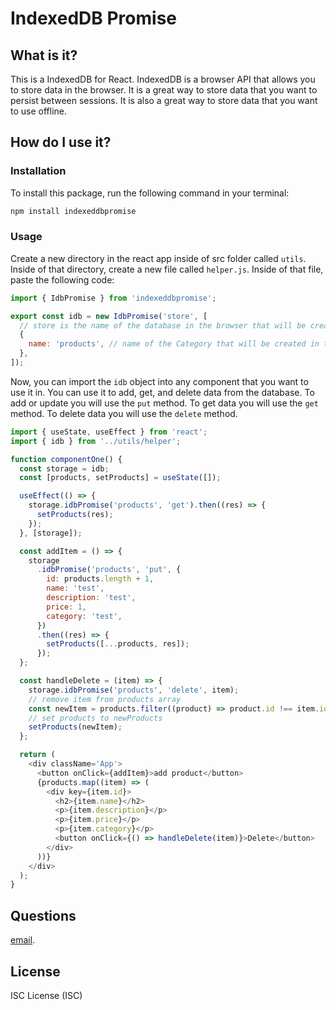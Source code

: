 # IndexedDB Promise

## What is it?

This is a IndexedDB for React. IndexedDB is a browser API that allows you to store data in the browser. It is a great way to store data that you want to persist between sessions. It is also a great way to store data that you want to use offline.

## How do I use it?

### Installation

To install this package, run the following command in your terminal:

```bash
npm install indexeddbpromise
```

### Usage

Create a new directory in the react app inside of src folder called `utils`. Inside of that directory, create a new file called `helper.js`. Inside of that file, paste the following code:

```js
import { IdbPromise } from 'indexeddbpromise';

export const idb = new IdbPromise('store', [
  // store is the name of the database in the browser that will be created, you can change it to whatever you want.
  {
    name: 'products', // name of the Category that will be created in the browser storage. You can add as many as you want and change the name to whatever you want.
  },
]);
```

Now, you can import the `idb` object into any component that you want to use it in. You can use it to add, get, and delete data from the database. To add or update you will use the `put` method. To get data you will use the `get` method. To delete data you will use the `delete` method.

```js
import { useState, useEffect } from 'react';
import { idb } from '../utils/helper';

function componentOne() {
  const storage = idb;
  const [products, setProducts] = useState([]);

  useEffect(() => {
    storage.idbPromise('products', 'get').then((res) => {
      setProducts(res);
    });
  }, [storage]);

  const addItem = () => {
    storage
      .idbPromise('products', 'put', {
        id: products.length + 1,
        name: 'test',
        description: 'test',
        price: 1,
        category: 'test',
      })
      .then((res) => {
        setProducts([...products, res]);
      });
  };

  const handleDelete = (item) => {
    storage.idbPromise('products', 'delete', item);
    // remove item from products array
    const newItem = products.filter((product) => product.id !== item.id);
    // set products to newProducts
    setProducts(newItem);
  };

  return (
    <div className='App'>
      <button onClick={addItem}>add product</button>
      {products.map((item) => (
        <div key={item.id}>
          <h2>{item.name}</h2>
          <p>{item.description}</p>
          <p>{item.price}</p>
          <p>{item.category}</p>
          <button onClick={() => handleDelete(item)}>Delete</button>
        </div>
      ))}
    </div>
  );
}
```

## Questions

[email](mailto:jimenezraul1981@gmail.com).

## License

ISC License (ISC)
